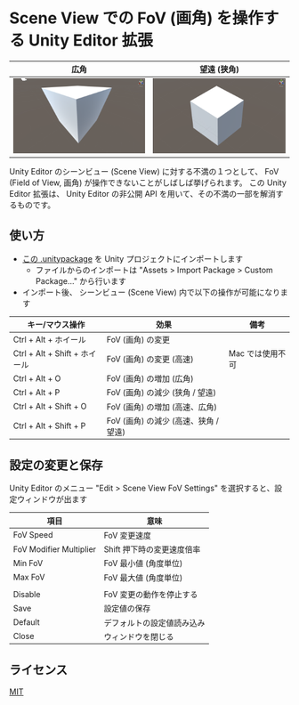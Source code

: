 ﻿# Scene View での FoV (画角) を操作する Unity Editor 拡張

|広角				|望遠 (狭角)				|
|--------------------		|-------------------------		|
|![WideFov](images/WideFov.png)	|![NarrowFov](images/NarrowFov.png)	|

Unity Editor のシーンビュー (Scene View) に対する不満の１つとして、 FoV (Field of View, 画角) が操作できないことがしばしば挙げられます。
この Unity Editor 拡張は、 Unity Editor の非公開 API を用いて、その不満の一部を解消するものです。


## 使い方

- [この .unitypackage](https://github.com/t-mat/UnitySceneViewFovControl/releases/download/0.1.2/SceneViewFovControl.unitypackage) を Unity プロジェクトにインポートします
    - ファイルからのインポートは "Assets > Import Package > Custom Package..." から行います
- インポート後、 シーンビュー (Scene View) 内で以下の操作が可能になります

|キー/マウス操作		|効果					|備考			|
|--------------------		|-------------------------		|----			|
|Ctrl + Alt + ホイール		|FoV (画角) の変更			|			|
|Ctrl + Alt + Shift + ホイール	|FoV (画角) の変更 (高速)		|Mac では使用不可	|
|Ctrl + Alt + O			|FoV (画角) の増加 (広角)		|			|
|Ctrl + Alt + P			|FoV (画角) の減少 (狭角 / 望遠)	|			|
|Ctrl + Alt + Shift + O		|FoV (画角) の増加 (高速、広角)		|			|
|Ctrl + Alt + Shift + P		|FoV (画角) の減少 (高速、狭角 / 望遠)	|			|


## 設定の変更と保存

Unity Editor のメニュー "Edit > Scene View FoV Settings" を選択すると、設定ウィンドウが出ます

|項目				|意味					|
|--------------------		|-------------------------		|
|FoV Speed			|FoV 変更速度				|
|FoV <Shift> Modifier Multiplier|Shift 押下時の変更速度倍率		|
|Min FoV			|FoV 最小値 (角度単位)			|
|Max FoV			|FoV 最大値 (角度単位)			|
|				|					|
|Disable			|FoV 変更の動作を停止する		|
|Save				|設定値の保存				|
|Default			|デフォルトの設定値読み込み		|
|Close				|ウィンドウを閉じる			|


## ライセンス

[MIT](LICENSE.txt)
